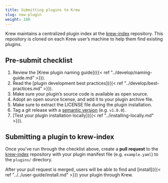```yaml
---
title: Submitting plugins to Krew
slug: new-plugin
weight: 100
---
```


Krew maintains a centralized plugin index at the [krew-index] repository.
This repository is cloned on each Krew user’s machine to help them find
existing plugins.

## Pre-submit checklist

1. Review the [Krew plugin naming guide]({{< ref
   "../develop/naming-guide.md" >}}).
1. Read the [plugin development best practices]({{< ref
   "../develop/best-practices.md" >}}).
1. Make sure your plugin’s source code is available as open source.
1. Adopt an open source license, and add it to your plugin archive file.
1. Make sure to extract the LICENSE file during the plugin installation.
1. Tag a git release with a [semantic
   version](https://semver.org) (e.g. `v1.0.0`).
1. [Test your plugin installation locally]({{< ref "../installing-locally.md" >}}).

## Submitting a plugin to krew-index

Once you've run through the checklist above, create a **pull request** to the
[krew-index] repository with your plugin manifest file (e.g. `example.yaml`) to
the `plugins/` directory.

After your pull request is merged, users will be able to find and [install]({{< ref
"../../user-guide/install.md" >}}) your plugin through Krew.

[krew-index]: https://sigs.k8s.io/krew-index
